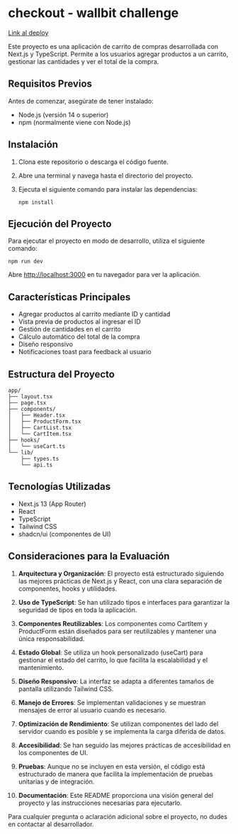 # checkout - wallbit challenge

[Link al deploy](https://wallbit-challenge-taupe.vercel.app/)


Este proyecto es una aplicación de carrito de compras desarrollada con Next.js y TypeScript. Permite a los usuarios agregar productos a un carrito, gestionar las cantidades y ver el total de la compra.

## Requisitos Previos

Antes de comenzar, asegúrate de tener instalado:

- Node.js (versión 14 o superior)
- npm (normalmente viene con Node.js)

## Instalación

1. Clona este repositorio o descarga el código fuente.
2. Abre una terminal y navega hasta el directorio del proyecto.
3. Ejecuta el siguiente comando para instalar las dependencias:

   ```
   npm install
   ```

## Ejecución del Proyecto

Para ejecutar el proyecto en modo de desarrollo, utiliza el siguiente comando:

```
npm run dev
```

Abre [http://localhost:3000](http://localhost:3000) en tu navegador para ver la aplicación.

## Características Principales

- Agregar productos al carrito mediante ID y cantidad
- Vista previa de productos al ingresar el ID
- Gestión de cantidades en el carrito
- Cálculo automático del total de la compra
- Diseño responsivo
- Notificaciones toast para feedback al usuario

## Estructura del Proyecto

```
app/
├── layout.tsx
├── page.tsx
├── components/
│   ├── Header.tsx
│   ├── ProductForm.tsx
│   ├── CartList.tsx
│   └── CartItem.tsx
├── hooks/
│   └── useCart.ts
└── lib/
    ├── types.ts
    └── api.ts
```

## Tecnologías Utilizadas

- Next.js 13 (App Router)
- React
- TypeScript
- Tailwind CSS
- shadcn/ui (componentes de UI)

## Consideraciones para la Evaluación

1. **Arquitectura y Organización**: El proyecto está estructurado siguiendo las mejores prácticas de Next.js y React, con una clara separación de componentes, hooks y utilidades.

2. **Uso de TypeScript**: Se han utilizado tipos e interfaces para garantizar la seguridad de tipos en toda la aplicación.

3. **Componentes Reutilizables**: Los componentes como CartItem y ProductForm están diseñados para ser reutilizables y mantener una única responsabilidad.

4. **Estado Global**: Se utiliza un hook personalizado (useCart) para gestionar el estado del carrito, lo que facilita la escalabilidad y el mantenimiento.

5. **Diseño Responsivo**: La interfaz se adapta a diferentes tamaños de pantalla utilizando Tailwind CSS.

6. **Manejo de Errores**: Se implementan validaciones y se muestran mensajes de error al usuario cuando es necesario.

7. **Optimización de Rendimiento**: Se utilizan componentes del lado del servidor cuando es posible y se implementa la carga diferida de datos.

8. **Accesibilidad**: Se han seguido las mejores prácticas de accesibilidad en los componentes de UI.

9. **Pruebas**: Aunque no se incluyen en esta versión, el código está estructurado de manera que facilita la implementación de pruebas unitarias y de integración.

10. **Documentación**: Este README proporciona una visión general del proyecto y las instrucciones necesarias para ejecutarlo.

Para cualquier pregunta o aclaración adicional sobre el proyecto, no dudes en contactar al desarrollador.
```
